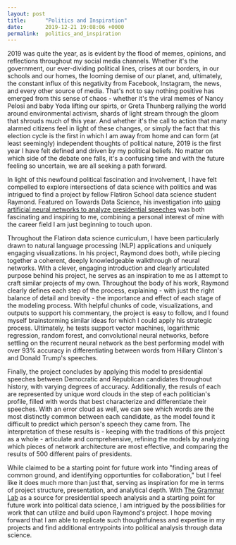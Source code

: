```yaml
---
layout: post
title:      "Politics and Inspiration"
date:       2019-12-21 19:08:06 +0000
permalink:  politics_and_inspiration
---
```



2019 was quite the year, as is evident by the flood of memes, opinions, and reflections throughout my social media channels. Whether it's the government, our ever-dividing political lines, crises at our borders, in our schools and our homes,  the looming demise of our planet, and, ultimately, the constant influx of this negativity from Facebook, Instagram,  the news, and every other source of media. That's not to say nothing positive has emerged from this sense of chaos - whether it's the viral memes of Nancy Pelosi and baby Yoda lifting our spirts, or Greta Thunberg rallying the world around environmental activism, shards of light stream through the gloom that shrouds much of this year. And whether it's the call to action that many alarmed citizens feel in light of these changes, or simply the fact that this election cycle is the first in which I am away from home and can form (at least seemingly) independent thoughts of political nature, 2019 is the first year I have felt defined and driven by my political beliefs. No matter on which side of the debate one falls, it's a confusing time and with the future feeling so uncertain, we are all seeking a path forward.

In light of this newfound political fascination and involvement, I have felt compelled to explore intersections of data science with politics and was intrigued to find a project by fellow Flatiron School data science student Raymond. Featured on Towards Data Science, his investigation into [using artificial neural networks to analyze presidential speeches](https://towardsdatascience.com/using-artificial-neural-networks-to-analyze-presidential-speeches-6fbd446c5bad) was both fascinating and inspiring to me, combining a personal interest of mine with the career field I am just beginning to touch upon.

Throughout the Flatiron data science curriculum, I have been particularly drawn to natural language processing (NLP) applications and uniquely engaging visualizations. In his project, Raymond does both, while piecing together a coherent, deeply knowledgeable walkthrough of neural networks. With a clever, engaging introduction and clearly articulated purpose behind his project, he serves as an inspiration to me as I attempt to craft similar projects of my own. Throughout the body of his work, Raymond clearly defines each step of the process, explaining - with just the right balance of detail and brevity - the importance and effect of each stage of the modeling process. With helpful chunks of code, visualizations, and outputs to support his commentary, the project is easy to follow, and I found myself brainstorming similar ideas for which I could apply his strategic process. Ultimately, he tests support vector machines, logarithmic regression, random forest, and convolutional neural networks, before settling on the recurrent neural network as the best performing model with over 93% accuracy in differentiating between words from Hillary Clinton's and Donald Trump's speeches.

Finally, the project concludes by applying this model to presidential speeches between Democratic and Republican candidates throughout history, with varying degrees of accuracy. Additionally, the resuls of each are represented by unique word clouds in the step of each politician's profile, filled with words that best characterize and differentiate their speeches. With an error cloud as well, we can see which words are the most distinctly common between each candidate, as the model found it difficult to predict which person's speech they came from. The interpretation of these results is - keeping with the traditions of this project as a whole - articulate and comprehensive, refining the models by analyzing which pieces of network architecture are most effective, and comparing the results of 500 different pairs of presidents. 

While claimed to be a starting point for future work into "finding areas of common ground, and identifying opportunties for collaboration," but I feel like it does much more than just that, serving as inspiration for me in terms of project structure, presentation, and analytical depth. With [The Grammar Lab](http://www.thegrammarlab.com/?nor-portfolio=corpus-of-presidential-speeches-cops-and-a-clintontrump-corpus) as a source for presidential speech analysis and a starting point for future work into political data science, I am intrigued by the possibilities for work that can utilize and build upon Raymond's project. I hope moving forward that I am able to replicate such thoughtfulness and expertise in my projects and find additional entrypoints into political analysis through data science.
